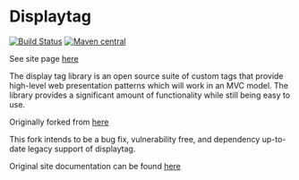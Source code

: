 Displaytag
==========

[![Build Status](https://travis-ci.org/hazendaz/displaytag.svg?branch=master)](https://travis-ci.org/hazendaz/displaytag)
[![Maven central](https://maven-badges.herokuapp.com/maven-central/com.github.hazendaz/displaytag/badge.svg)](https://maven-badges.herokuapp.com/maven-central/com.github.hazendaz/displaytag)

See site page [here](http://hazendaz.github.io/displaytag/)

The display tag library is an open source suite of custom tags that provide high-level web presentation
patterns which will work in an MVC model. The library provides a significant amount of functionality while still
being easy to use.

Originally forked from [here](https://sourceforge.net/projects/displaytag/)

This fork intends to be a bug fix, vulnerability free, and dependency up-to-date legacy support of displaytag.

Original site documentation can be found [here](http://www.displaytag.org/1.2/)
